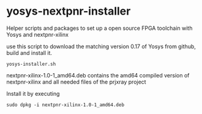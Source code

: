 # yosys-nextpnr-installer
Helper scripts and packages to set up a open source FPGA toolchain with Yosys and nextpnr-xilinx

use this script to download the matching version 0.17 of Yosys from github, build and install it.
```
yosys-installer.sh
```

nextpnr-xilinx-1.0-1_amd64.deb contains the amd64 compiled version of nextpnr-xilinx and all needed files of the prjxray project

Install it by executing
```
sudo dpkg -i nextpnr-xilinx-1.0-1_amd64.deb
```
